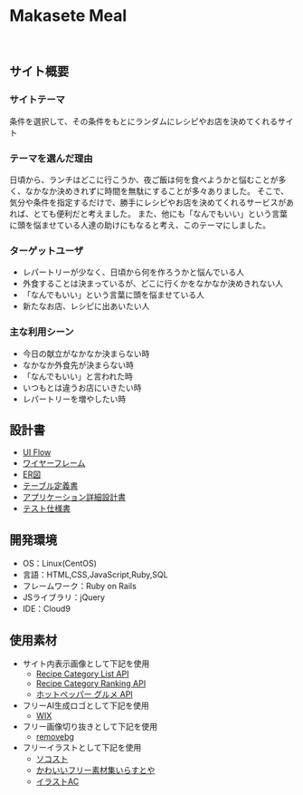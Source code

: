 # Makasete Meal
​
## サイト概要
### サイトテーマ
条件を選択して、その条件をもとにランダムにレシピやお店を決めてくれるサイト​
​
### テーマを選んだ理由
日頃から、ランチはどこに行こうか、夜ご飯は何を食べようかと悩むことが多く、なかなか決めきれずに時間を無駄にすることが多々ありました。
そこで、気分や条件を指定するだけで、勝手にレシピやお店を決めてくれるサービスがあれば、とても便利だと考えました。
また、他にも「なんでもいい」という言葉に頭を悩ませている人達の助けにもなると考え、このテーマにしました。
​
### ターゲットユーザ
- レパートリーが少なく、日頃から何を作ろうかと悩んでいる人
- 外食することは決まっているが、どこに行くかをなかなか決めきれない人
- 「なんでもいい」という言葉に頭を悩ませている人
- 新たなお店、レシピに出あいたい人
​
### 主な利用シーン
- 今日の献立がなかなか決まらない時
- なかなか外食先が決まらない時
- 「なんでもいい」と言われた時
- いつもとは違うお店にいきたい時
- レパートリーを増やしたい時
​
## 設計書
- [UI Flow](https://drive.google.com/file/d/1BpybI6yyyWKNh3LKDd9Y7iaVUpWM4jN2/view?usp=sharing)
- [ワイヤーフレーム](https://drive.google.com/file/d/1E1Hv_xJDxtXWUJWVlwOMZQbsegrxep3z/view?usp=sharing)
- [ER図](https://drive.google.com/file/d/1QIvy1WLZ2wPAqRCZotODllEVT7TI8mJA/view?usp=sharing)
- [テーブル定義書](https://docs.google.com/spreadsheets/d/1OB1Xvz1DUmt_hLGZVRNp-O_x37LwzG7J1ZskrSnfJ90/edit?usp=sharing)
- [アプリケーション詳細設計書](https://docs.google.com/spreadsheets/d/1c7v004rDIW_swFG-W7XzsSrLrHwnGzqluF7OExiKt_s/edit?usp=sharing)
- [テスト仕様書](https://docs.google.com/spreadsheets/d/14DhwCaxBg0YbiHp1_4r0Nikz6c9iugvO/edit?usp=sharing&ouid=111808952354361594140&rtpof=true&sd=true)
​
## 開発環境
- OS：Linux(CentOS)
- 言語：HTML,CSS,JavaScript,Ruby,SQL
- フレームワーク：Ruby on Rails
- JSライブラリ：jQuery
- IDE：Cloud9
​
## 使用素材
- サイト内表示画像として下記を使用
  - [Recipe Category List API](https://webservice.rakuten.co.jp/documentation/recipe-category-list)
  - [Recipe Category Ranking API](https://webservice.rakuten.co.jp/documentation/recipe-category-ranking)
  - [ホットペッパー グルメ API](https://webservice.recruit.co.jp/doc/hotpepper/reference.html)
- フリーAI生成ロゴとして下記を使用
  - [WIX](https://ja.wix.com/logo/maker)
- フリー画像切り抜きとして下記を使用
  - [removebg](https://www.remove.bg/ja)
- フリーイラストとして下記を使用
  - [ソコスト](https://soco-st.com/)
  - [かわいいフリー素材集いらすとや](https://www.irasutoya.com/)
  - [イラストAC](https://www.ac-illust.com/)
